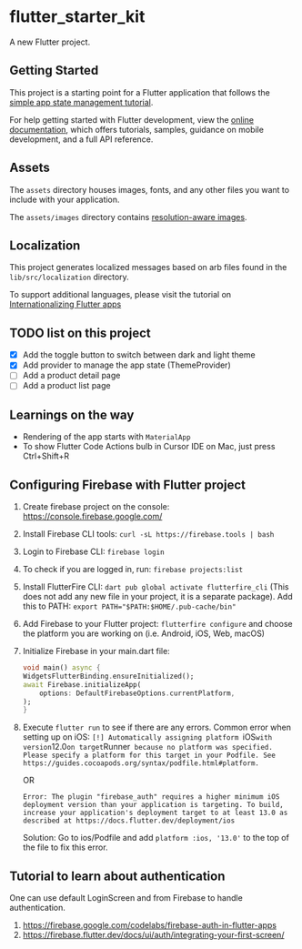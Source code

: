 # flutter_starter_kit

A new Flutter project.

## Getting Started

This project is a starting point for a Flutter application that follows the
[simple app state management
tutorial](https://flutter.dev/docs/development/data-and-backend/state-mgmt/simple).

For help getting started with Flutter development, view the
[online documentation](https://flutter.dev/docs), which offers tutorials,
samples, guidance on mobile development, and a full API reference.

## Assets

The `assets` directory houses images, fonts, and any other files you want to
include with your application.

The `assets/images` directory contains [resolution-aware
images](https://flutter.dev/docs/development/ui/assets-and-images#resolution-aware).

## Localization

This project generates localized messages based on arb files found in
the `lib/src/localization` directory.

To support additional languages, please visit the tutorial on
[Internationalizing Flutter
apps](https://flutter.dev/docs/development/accessibility-and-localization/internationalization)

## TODO list on this project
- [x] Add the toggle button to switch between dark and light theme
- [x] Add provider to manage the app state (ThemeProvider)
- [ ] Add a product detail page
- [ ] Add a product list page

## Learnings on the way
- Rendering of the app starts with `MaterialApp`
- To show Flutter Code Actions bulb in Cursor IDE on Mac, just press Ctrl+Shift+R

## Configuring Firebase with Flutter project
1. Create firebase project on the console: https://console.firebase.google.com/
2. Install Firebase CLI tools: `curl -sL https://firebase.tools | bash`
3. Login to Firebase CLI: `firebase login`
4. To check if you are logged in, run: `firebase projects:list`
5. Install FlutterFire CLI: `dart pub global activate flutterfire_cli` (This does not add any new file in your project, it is a separate package). Add this to PATH: `export PATH="$PATH:$HOME/.pub-cache/bin"`
6. Add Firebase to your Flutter project: `flutterfire configure` and choose the platform you are working on (i.e. Android, iOS, Web, macOS)
7. Initialize Firebase in your main.dart file:
    ```dart
    void main() async {
    WidgetsFlutterBinding.ensureInitialized();
    await Firebase.initializeApp(
        options: DefaultFirebaseOptions.currentPlatform,
    );
    }
    ```
8. Execute `flutter run` to see if there are any errors. Common error when setting up on iOS:
`[!] Automatically assigning platform `iOS` with version `12.0` on target `Runner` because no platform
was specified. Please specify a platform for this target in your Podfile. See
https://guides.cocoapods.org/syntax/podfile.html#platform.`

    OR

    `Error: The plugin "firebase_auth" requires a higher minimum iOS
deployment version than your application is targeting.
To build, increase your application's deployment target to at least
13.0 as described at https://docs.flutter.dev/deployment/ios`

    Solution: Go to ios/Podfile and add `platform :ios, '13.0'` to the top of the file to fix this error.

## Tutorial to learn about authentication
One can use default LoginScreen and  from Firebase to handle authentication.
1. https://firebase.google.com/codelabs/firebase-auth-in-flutter-apps
2. https://firebase.flutter.dev/docs/ui/auth/integrating-your-first-screen/

